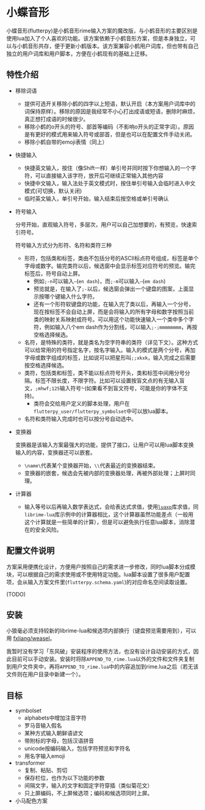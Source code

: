 # 小蝶音形

小蝶音形(flutterpy)是小鹤音形rime输入方案的魔改版，与小鹤音形的主要区别是使用lua加入了个人喜欢的功能。该方案依赖于小鹤音形方案，但是本身独立，可以与小鹤音形共存，便于更新小鹤版本。该方案兼容小鹤用户词库，但也带有自己独立的用户词库和用户脚本，方便在小鹤现有的基础上迁移。

## 特性介绍

- 移除词语
  - 提供可选开关移除小鹤的四字以上短语，默认开启（本方案用户词库中的词保持原样）。移除的原因是我经常不小心打出成语或短语，删除时麻烦，真正想打成语的时候很少。
  - 移除小鹤的o开头的符号、部首等编码（不影响o开头的正常字词）。原因是有更好的模式用来输入符号或部首，但是也可以在配置文件手动关闭。
  - 移除小鹤自带的emoji表情（同上）
- 快捷输入
  - 快捷英文输入，按住（像Shift一样）单引号并同时按下你想输入的一个字符，可以直接输入该字符，放开后可继续正常输入其他内容
  - 快捷中文输入，输入法处于英文模式时，按住单引号输入会临时进入中文模式(可切换，默认关闭)
  - 临时英文输入，单引号开始，输入结束后按空格或单引号确认
- 符号输入
  
  分号开始，直观输入符号，多层次，用户可以自己加想要的，有预览，快速索引符号。
  
  符号输入方式分为形符、名符和类符三种

  - 形符，包括类和标签，类由不包括分号的ASCII标点符号组成，标签是单个字母或数字。输完类符以后，候选窗中会显示标签对应符号的预览。输完标签后，符号自动上屏。
    - 例如`;-n`可以输入`–`(`en dash`)，而`;-m`可以输入`—`(`em dash`)
    - 预览就是，在输入了`;-`以后，候选窗会弹出一个键盘的图案，上面显示按哪个键输入什么字符。
    - 还有一个形符软键盘的功能，在输入完了类以后，再输入一个分号，现在按标签不会自动上屏，而是会将输入的所有字母和数字按照当前类的映射关系映射成符号。可以用这个功能快速输入一个类中多个字符，例如输入八个em dash作为分割线，可以输入`;-;mmmmmmmm`，再按空格选择候选。
  - 名符，是特殊的类符，就是类名为空字符串的类符（详见下文）。这种方式可以给常用的符号指定名字，按名字输入。输入的模式是两个分号，再加字母或数字组成的标签，比如说可以把星形叫`;;xkxk`，输入完成之后需要按空格选择候选。
  - 类符，包括类和标签，类不能以标点符号开头，类和标签中间用分号分隔。标签不限长度，不限字符。比如可以设置按盲文点的有无输入盲文，`;mhwf;125`输入符号`⠓`(如果看不到盲文符号，可能是你的字体不支持)。
    - 类符会交给用户定义的脚本处理，用户在`flutterpy_user/flutterpy_symbolset`中可以放lua脚本。
  - 名符和类符输入完成时也可以按分号自动选中。
- 变换器
  
  变换器是该输入方案最强大的功能，提供了接口，让用户可以用lua脚本变换输入的内容，变换器还可以嵌套。

  - `\name\`代表某个变换器开始，`\\`代表最近的变换器结束。
  - 变换器的嵌套，候选会先被内部的变换器处理，再被外部处理；上屏时同理。
- 计算器
  - 输入等号以后再输入数学表达式，会给表达式求值，使用[`luaxp`](https://github.com/toggledbits/luaxp)库求值，同`librime-lua`库示例中的计算器相比，这个计算器虽然功能差点（一般用这个计算就是一些简单的计算），但是可以避免执行任意lua脚本，消除潜在的安全风险。

## 配置文件说明

方案采用便携化设计，方便用户按照自己的需求进一步修改，同时lua脚本分成模块，可以根据自己的需求使用或不使用特定功能。lua脚本设置了很多用户配置项，会从输入方案文件里(`flutterpy.schema.yaml`)的对应命名空间读取设置。

(TODO)

## 安装

小狼毫必须支持较新的librime-lua和候选项内部换行（键盘预览需要用到），可以用 [fxliang/weasel](https://github.com/fxliang/weasel/releases)。

我暂时没有学习「东风破」安装程序的使用方法，也没有设计自动安装的方式，因此目前可以手动安装。安装时将除`APPEND_TO_rime.lua`以外的文件和文件夹复制到用户文件夹中，再将`APPEND_TO_rime.lua`中的内容追加到rime.lua之后（若无该文件则在用户目录中新建一个）。

## 目标

- symbolset
  - alphabets中增加注音字符
  - 罗马音输入假名
  - 某种方式输入朝鲜语谚文
  - 带附标的字母，包括汉语拼音
  - unicode按编码输入，包括字符预览和字符名
  - 用名字输入emoji
- transformer
  - 复制、粘贴、剪切
  - 保存栏位，也作为以下功能的参数
  - 间隔文字，输入的文字和固定字符穿插（类似菊花文）
  - 只上屏编码，不上屏候选项；编码和候选项同时上屏。
- 小马配色方案
